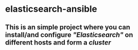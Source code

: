 # elasticsearch-ansible

## This is an simple project where you can install/and configure *"Elasticsearch"* on different hosts and form a *cluster*